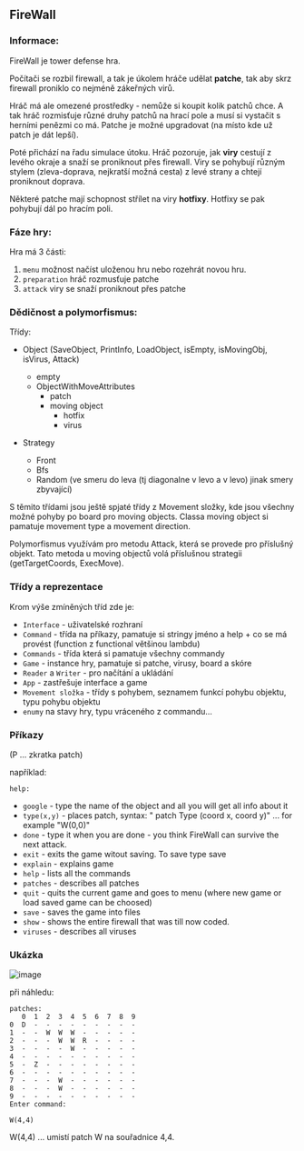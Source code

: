 ## FireWall
### Informace:
 FireWall je tower defense hra. 
 
 Počítači se rozbil firewall, a tak je úkolem hráče udělat **patche**, tak aby skrz firewall proniklo co nejméně zákeřných virů. 

Hráč má ale omezené prostředky - nemůže si koupit kolik patchů chce. A tak hráč rozmisťuje různé druhy patchů na hrací pole a musí si
vystačit s herními penězmi co má. Patche je možné upgradovat (na místo kde už patch je dát lepší).

Poté přichází na řadu simulace útoku. Hráč pozoruje, jak **viry** cestují z levého okraje a snaží se proniknout přes firewall. Viry se
pohybují různým stylem (zleva-doprava, nejkratší možná cesta) z levé strany a chtejí proniknout doprava.

Některé patche mají schopnost střílet na viry **hotfixy**. Hotfixy se pak pohybují dál po hracím poli.

### Fáze hry:
Hra má 3 části:
1. `menu` možnost načíst uloženou hru nebo rozehrát novou hru.
2. `preparation` hráč rozmusťuje patche
3. `attack` viry se snaží proniknout přes patche

### Dědičnost a polymorfismus:
Třídy:
- Object (SaveObject, PrintInfo, LoadObject, isEmpty, isMovingObj, isVirus, Attack)
    - empty
    - ObjectWithMoveAttributes
        - patch
        - moving object
            - hotfix
            - virus
       
- Strategy
    - Front
    - Bfs
    - Random (ve smeru do leva (tj diagonalne v levo a v levo) jinak smery zbyvající)      
 
 S těmito třídami jsou ještě spjaté třídy z Movement složky, kde jsou všechny možné
pohyby po board pro moving objects. Classa moving object si pamatuje movement type a movement direction.

Polymorfismus využívám pro metodu Attack, která se provede pro příslušný objekt. Tato metoda u moving objectů volá příslušnou 
strategii (getTargetCoords, ExecMove).
 
### Třídy a reprezentace
 Krom výše zmíněných tříd zde je: 
  - `Interface` - uživatelské rozhraní
  - `Command` - třída na příkazy, pamatuje si stringy jméno a help + co se má provést (function z functional většinou lambdu)
  - `Commands` - třída která si pamatuje všechny commandy
  - `Game` - instance hry, pamatuje si patche, virusy, board a skóre
  - `Reader` a `Writer` - pro načítání a ukládání
  - `App` - zastřešuje interface a game
  - `Movement složka` - třídy s pohybem, seznamem funkcí pohybu objektu, typu pohybu objektu
  - `enumy` na stavy hry, typu vráceného z commandu...
    
### Příkazy
(P ... zkratka patch)

například:

`help:`

- `google`       -   type the name of the object and all you will get all info about it
- `type(x,y)`    -   places patch, syntax: " patch Type (coord x, coord y)" ... for example "W(0,0)"
- `done`         -   type it when you are done - you think FireWall can survive the next attack.
- `exit`         -   exits the game witout saving. To save type save
- `explain`      -   explains game
- `help`         -   lists all the commands
- `patches`      -   describes all patches
- `quit`         -   quits the current game and goes to menu (where new game or load saved game can be choosed)
- `save`         -   saves the game into files
- `show`         -   shows the entire firewall that was till now coded.
- `viruses`      -   describes all viruses

### Ukázka 

![image](https://user-images.githubusercontent.com/49040694/114088306-2e67f700-98b5-11eb-8879-0c7ff6f0a0e4.png)

při náhledu:
```
patches:
   0  1  2  3  4  5  6  7  8  9
0  D  -  -  -  -  -  -  -  -  -
1  -  -  W  W  W  -  -  -  -  -
2  -  -  -  W  W  R  -  -  -  -
3  -  -  -  -  W  -  -  -  -  -
4  -  -  -  -  -  -  -  -  -  -
5  -  Z  -  -  -  -  -  -  -  -
6  -  -  -  -  -  -  -  -  -  -
7  -  -  -  W  -  -  -  -  -  -
8  -  -  -  W  -  -  -  -  -  -
9  -  -  -  -  -  -  -  -  -  -
Enter command: 

W(4,4)
``` 
W(4,4) ... umistí patch W na souřadnice 4,4.


 


    




